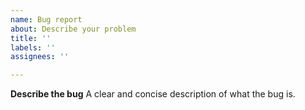 ```yaml
---
name: Bug report
about: Describe your problem
title: ''
labels: ''
assignees: ''

---
```


**Describe the bug**
A clear and concise description of what the bug is.
